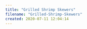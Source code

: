 ```yaml
---
title: "Grilled Shrimp Skewers"
filename: "Grilled-Shrimp-Skewers"
created: 2020-07-11 12:04:14
---
```

